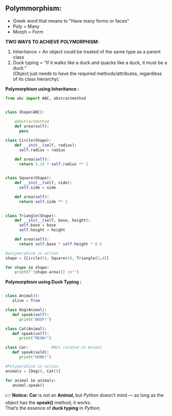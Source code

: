 ## Polymmorphism: 
- Greek word that means to "Have many forms or faces"
- Poly = Many
- Morph = Form

**TWO WAYS TO ACHIEVE POLYMORPHISM:** 
1. Inheritance = An object could be treated of the same type as a parent class
2. Duck typing = "If it walks like a duck and quacks like a duck, it must be a duck."  
(Object just needs to have the required methods/attributes, regardless of its class hierarchy).


**Polymorphism using Inheritance :**
```python
from abc import ABC, abstractmethod


class Shape(ABC):
    
    @abstractmethod
    def area(self):
      pass

class Circle(Shape):
    def __init__(self, radius):
      self.radius = radius

    def area(self):
      return 3.14 * self.radius ** 2
  

class Square(Shape):
    def __init__(self, side):
      self.side = side

    def area(self):
      return self.side ** 2
  

class Triangle(Shape):
    def __init__(self, base, height):
      self.base = base
      self.height = height

    def area(self):
      return self.base * self.height * 0.5 

#polymorphism in action
shape = [Circle(5), Square(4), Triangle(3,4)]

for shape in shape:
    print(f"{shape.area()} cm²")

```

**Polymorphism using Duck Typing :**

```python

class Animal():
   alive = True

class Dog(Animal):
   def speak(self):
      print("WOOF!")

class Cat(Animal):
   def speak(self):
      print("MEOW!")

class Car:          #Not related to Animal
   def speak(seld):
      print("HONK!")

#Polymorphism in action
animals = [Dog(), Cat()]

for animal in animals:
   animal.speak()

```
👉 **Notice:** **Car** is not an **Animal**, but *Python* doesn’t mind — as long as the object has the **speak()** method, it works.  
That’s the essence of **duck typing** in *Python*.
